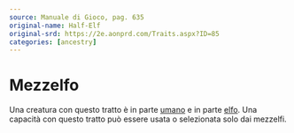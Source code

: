 ```yaml
---
source: Manuale di Gioco, pag. 635
original-name: Half-Elf
original-srd: https://2e.aonprd.com/Traits.aspx?ID=85
categories: [ancestry]
---
```


# Mezzelfo

Una creatura con questo tratto è in parte [umano](/stirpi/umano) e in parte
[elfo](/stirpi/elfo). Una capacità con questo tratto può essere usata o
selezionata solo dai mezzelfi.
